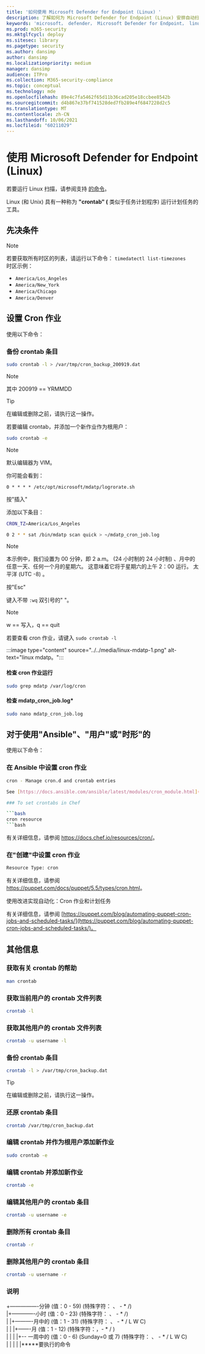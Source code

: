 ```yaml
---
title: '如何使用 Microsoft Defender for Endpoint (Linux) '
description: 了解如何为 Microsoft Defender for Endpoint (Linux) 安排自动扫描时间，以更好地保护组织的资产。
keywords: 'microsoft， defender， Microsoft Defender for Endpoint， linux， 扫描， 防病毒， microsoft defender for endpoint (linux) '
ms.prod: m365-security
ms.mktglfcycl: deploy
ms.sitesec: library
ms.pagetype: security
ms.author: dansimp
author: dansimp
ms.localizationpriority: medium
manager: dansimp
audience: ITPro
ms.collection: M365-security-compliance
ms.topic: conceptual
ms.technology: mde
ms.openlocfilehash: 89e4c7fa5462f65d11b36cad205e18ccbee8542b
ms.sourcegitcommit: d4b867e37bf741528ded7fb289e4f6847228d2c5
ms.translationtype: MT
ms.contentlocale: zh-CN
ms.lasthandoff: 10/06/2021
ms.locfileid: "60211029"
---
```

# <a name="schedule-scans-with-microsoft-defender-for-endpoint-linux"></a>使用 Microsoft Defender for Endpoint (Linux) 

若要运行 Linux 扫描，请参阅支持 [的命令](/microsoft-365/security/defender-endpoint/linux-resources#supported-commands)。

Linux (和 Unix) 具有一种称为 **"crontab" (** 类似于任务计划程序) 运行计划任务的工具。

## <a name="pre-requisite"></a>先决条件

> [!NOTE]
> 若要获取所有时区的列表，请运行以下命令： `timedatectl list-timezones`<br>
> 时区示例：
>
> - `America/Los_Angeles`
> - `America/New_York`
> - `America/Chicago`
> - `America/Denver`

## <a name="to-set-the-cron-job"></a>设置 Cron 作业

使用以下命令：

### <a name="backup-crontab-entries"></a>备份 crontab 条目

```bash
sudo crontab -l > /var/tmp/cron_backup_200919.dat
```

> [!NOTE]
> 其中 200919 == YRMMDD

> [!TIP]
> 在编辑或删除之前，请执行这一操作。

若要编辑 crontab，并添加一个新作业作为根用户：

```bash
sudo crontab -e
```

> [!NOTE]
> 默认编辑器为 VIM。

你可能会看到：

```outbou
0 * * * * /etc/opt/microsoft/mdatp/logrorate.sh
```

按"插入"

添加以下条目：

```bash
CRON_TZ=America/Los_Angeles

0 2 * * sat /bin/mdatp scan quick > ~/mdatp_cron_job.log
```

> [!NOTE]
> 本示例中，我们设置为 00 分钟，即 2 a.m。  (24 小时制的 24 小时制) 、月中的任意一天、任何一个月的星期六。 这意味着它将于星期六的上午 2：00 运行。 太平洋 (UTC -8) 。

按"Esc"

键入不带 `:wq` 双引号的" "。

> [!NOTE]
> w == 写入，q == quit

若要查看 cron 作业，请键入 `sudo crontab -l`

:::image type="content" source="../../media/linux-mdatp-1.png" alt-text="linux mdatp。":::

#### <a name="to-inspect-cron-job-runs"></a>检查 cron 作业运行

```bash
sudo grep mdatp /var/log/cron
```

#### <a name="to-inspect-the-mdatp_cron_joblog"></a>检查 mdatp_cron_job.log*

```bash
sudo nano mdatp_cron_job.log
```

## <a name="for-those-who-use-ansible-chef-or-puppet"></a>对于使用"Ansible"、"用户"或"时形"的

使用以下命令：

### <a name="to-set-cron-jobs-in-ansible"></a>在 Ansible 中设置 cron 作业

```bash
cron - Manage cron.d and crontab entries

See [https://docs.ansible.com/ansible/latest/modules/cron_module.html](https://docs.ansible.com/ansible/latest/modules/cron_module.html) for more information.

### To set crontabs in Chef

```bash
cron resource
```bash

```
有关详细信息，请参阅 <https://docs.chef.io/resources/cron/>。

### <a name="to-set-cron-jobs-in-puppet"></a>在"创建"中设置 cron 作业

```bash
Resource Type: cron
```

有关详细信息，请参阅 <https://puppet.com/docs/puppet/5.5/types/cron.html>。

使用改进实现自动化：Cron 作业和计划任务

有关详细信息，请参阅 [https://puppet.com/blog/automating-puppet-cron-jobs-and-scheduled-tasks/](https://puppet.com/blog/automating-puppet-cron-jobs-and-scheduled-tasks/)。

## <a name="additional-information"></a>其他信息

### <a name="to-get-help-with-crontab"></a>获取有关 crontab 的帮助

```bash
man crontab
```

### <a name="to-get-a-list-of-crontab-file-of-the-current-user"></a>获取当前用户的 crontab 文件列表

```bash
crontab -l
```

### <a name="to-get-a-list-of-crontab-file-of-another-user"></a>获取其他用户的 crontab 文件列表

```bash
crontab -u username -l
```

### <a name="to-backup-crontab-entries"></a>备份 crontab 条目

```bash
crontab -l > /var/tmp/cron_backup.dat
```

> [!TIP]
> 在编辑或删除之前，请执行这一操作。

### <a name="to-restore-crontab-entries"></a>还原 crontab 条目

```bash
crontab /var/tmp/cron_backup.dat
```

### <a name="to-edit-the-crontab-and-add-a-new-job-as-a-root-user"></a>编辑 crontab 并作为根用户添加新作业

```bash
sudo crontab -e
```

### <a name="to-edit-the-crontab-and-add-a-new-job"></a>编辑 crontab 并添加新作业

```bash
crontab -e
```

### <a name="to-edit-other-users-crontab-entries"></a>编辑其他用户的 crontab 条目

```bash
crontab -u username -e
```

### <a name="to-remove-all-crontab-entries"></a>删除所有 crontab 条目

```bash
crontab -r
```

### <a name="to-remove-other-users-crontab-entries"></a>删除其他用户的 crontab 条目

```bash
crontab -u username -r
```

### <a name="explanation"></a>说明

+—————-分钟 (值：0 - 59)  (特殊字符： 、 - * /)   <br>
|+————-小时 (值：0 - 23)  (特殊字符： 、 - * /)  <br>
| |+———-月中的 (值：1 - 31)  (特殊字符： 、 - * / L W C)   <br>
| | |+——-月 (值：1 - 12)  (特殊字符：，- * / )   <br>
| | | |+-- 一周中的 (值：0 - 6)  (Sunday=0 或 7)  (特殊字符： 、 - * / L W C)  <br>
| | | | |*****要执行的命令
